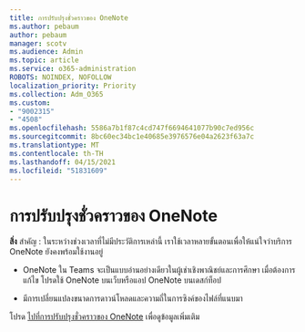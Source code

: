 ```yaml
---
title: การปรับปรุงชั่วคราวของ OneNote
ms.author: pebaum
author: pebaum
manager: scotv
ms.audience: Admin
ms.topic: article
ms.service: o365-administration
ROBOTS: NOINDEX, NOFOLLOW
localization_priority: Priority
ms.collection: Adm_O365
ms.custom:
- "9002315"
- "4508"
ms.openlocfilehash: 5586a7b1f87c4cd747f6694641077b90c7ed956c
ms.sourcegitcommit: 8bc60ec34bc1e40685e3976576e04a2623f63a7c
ms.translationtype: MT
ms.contentlocale: th-TH
ms.lasthandoff: 04/15/2021
ms.locfileid: "51831609"
---
```

# <a name="onenote-temporary-adjustments"></a>การปรับปรุงชั่วคราวของ OneNote

**สิ่ง** สําคัญ : ในระหว่างช่วงเวลาที่ไม่มีประวัติการเหล่านี้ เราใช้เวลาหลายขั้นตอนเพื่อให้แน่ใจว่าบริการ OneNote ยังคงพร้อมใช้งานอยู่

- OneNote ใน Teams จะเป็นแบบอ่านอย่างเดียวในผู้เช่าเชิงพาณิชย์และการศึกษา เมื่อต้องการแก้ไข โปรดใช้ OneNote บนเว็บหรือแอป OneNote บนเดสก์ท็อป

- มีการเปลี่ยนแปลงขนาดการดาวน์โหลดและความถี่ในการซิงค์ของไฟล์ที่แนบมา

โปรด [ไปที่การปรับปรุงชั่วคราวของ OneNote](https://techcommunity.microsoft.com/t5/onenote-service-updates/awareness-of-temporary-adjustments-in-microsoft-onenote/m-p/1248100) เพื่อดูข้อมูลเพิ่มเติม

